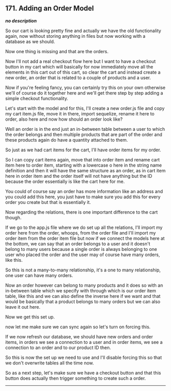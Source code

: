 ## 171. Adding an Order Model

<strong><em>no description</em></strong>

So our cart is looking pretty fine and actually we have the old functionality
again, now without storing anything in files but now working with a database as
we should. 

Now one thing is missing and that are the orders. 

Now I'll not add a real checkout flow here but I want to have a checkout button
in my cart which will basically for now immediately move all the elements in
this cart out of this cart, so clear the cart and instead create a new order, an
order that is related to a couple of products and a user. 

Now if you're feeling fancy, you can certainly try this on your own otherwise
we'll of course do it together here and we'll get there step by step adding a
simple checkout functionality. 

Let's start with the model and for this, I'll create a new order.js file and
copy my cart item.js file, move it in there, import sequelize, rename it here to
order, also here and now how should an order look like? 

Well an order is in the end just an in-between table between a user to which the
order belongs and then multiple products that are part of the order and these
products again do have a quantity attached to them. 

So just as we had cart items for the cart, I'll have order items for my order. 

So I can copy cart items again, move that into order item and rename cart item
here to order item, starting with a lowercase o here in the string name
definition and then it will have the same structure as an order, as in cart item
here in order item and the order itself will not have anything but the ID
because the order essentially is like the cart here for me. 

You could of course say an order has more information like an address and you
could add this here, you just have to make sure you add this for every order you
create but that is essentially it. 

Now regarding the relations, there is one important difference to the cart
though. 

If we go to the app.js file where we do set up all the relations, I'll import my
order here from the order, whoops, from the order file and I'll import my order
item from the order item file but now if we connect the models here at the
bottom, we can say that an order belongs to a user and it doesn't belong to many
users because a single order is always belonging to one user who placed the
order and the user may of course have many orders, like this. 

So this is not a many-to-many relationship, it's a one to many relationship, one
user can have many orders. 

Now an order however can belong to many products and it does so with an
in-between table which we specify with through which is our order item table,
like this and we can also define the inverse here if we want and that would be
basically that a product belongs to many orders but we can also leave it out
here. 

Now we get this set up. 

now let me make sure we can sync again so let's turn on forcing this. 

If we now refresh our database, we should have new orders and order items, in
orders we see a connection to a user and in order items, we see a connection to
an order and to our product ID then. 

So this is now the set up we need to use and I'll disable forcing this so that
we don't overwrite tables all the time now. 

So as a next step, let's make sure we have a checkout button and that this
button does actually then trigger something to create such a order. 

---